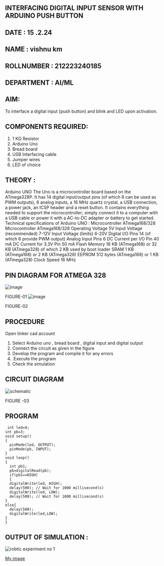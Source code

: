 ## INTERFACING DIGITAL INPUT SENSOR WITH ARDUINO PUSH BUTTON
## DATE : 15 .2.24
## NAME : vishnu km																		             
## ROLLNUMBER : 212223240185
## DEPARTMENT : AI/ML


## AIM:
To interface a digital input (push button) and blink and LED upon activation.
## COMPONENTS REQUIRED:
1.	1 KΩ Resistor 
2.	Arduino Uno 
3.	Bread board 
4.	USB Interfacing cable 
5.	Jumper wires 
6.	LED of choice 
## THEORY :
Arduino UNO
 	  The Uno is a microcontroller board based on the ATmega328P. It has 14 digital input/output pins (of which 6 can be used as PWM outputs), 6 analog inputs, a 16 MHz quartz crystal, a USB connection, a power jack, an ICSP header and a reset button. It contains everything needed to support the microcontroller; simply connect it to a computer with a USB cable or power it with a AC-to-DC adapter or battery to get started.
	Technical specifications of Arduino UNO :
Microcontroller	ATmega168/328
Microcontroller	ATmega168/328
Operating Voltage	5V
Input Voltage (recommended)	7-12V
Input Voltage (limits)	6-20V
Digital I/O Pins	14 (of which 6 provide PWM output)
Analog Input Pins	6
DC Current per I/O Pin	40 mA
DC Current for 3.3V Pin	50 mA
Flash Memory	16 KB (ATmega168) or 32 KB (ATmega328) of which 2 KB used by boot loader
SRAM	1 KB (ATmega168) or 2 KB (ATmega328)
EEPROM	512 bytes (ATmega168) or 1 KB (ATmega328)
Clock Speed	16 MHz
## PIN DIAGRAM FOR ATMEGA 328
 
![image](https://user-images.githubusercontent.com/36288975/163530394-115baee4-7ed1-49fe-9cce-d7b625e11e85.png)

FIGURE-01
![image](https://user-images.githubusercontent.com/36288975/163530431-4d390e98-0942-42d8-95b8-f57d348e6ad8.png)

FIGURE-02
## PROCEDURE 
 Open tinker cad account 
1.	Select Arduino uno , bread board , digital input and digital output 
2.	Connect the circuit as given in the figure 
3.	Develop the program and compile it for any errors 
4.	 .Execute the program 
5.	Check the simulation 



## CIRCUIT DIAGRAM 




![schematic ](https://github.com/vishnukayyala/-INTERFACING-DIGITAL-INPUT-SENSOR-WITH-ARDUINO-PUSH-BUTTON-/assets/151489368/dc839f28-c780-4ddc-9e36-c489ae28fc2d)




FIGURE -03




## PROGRAM 
```
 int led=4;
int pb=3;
void setup()
{
  pinMode(led, OUTPUT);
  pinMode(pb, INPUT);
}
void loop()
{
  int pb1;
  pb=digitalRead(pb);
  if(pb1==HIGH)
  {
  digitalWrite(led, HIGH);
  delay(500); // Wait for 1000 millisecond(s)
  digitalWrite(led, LOW);
  delay(500); // Wait for 1000 millisecond(s)
}
else{
  delay(500);
  digitalWrite(led,LOW);
} 
}
```
## OUTPUT OF SIMULATION :
![robtic experiment no 1](https://github.com/vishnukayyala/-INTERFACING-DIGITAL-INPUT-SENSOR-WITH-ARDUINO-PUSH-BUTTON-/assets/151489368/9c0e50cf-7e5f-4dab-b94f-004edfa0b771)



[My image](username.github.com/repository/img/image.jpg)


